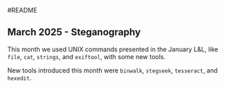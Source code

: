 #README

## March 2025 - Steganography

This month we used UNIX commands presented in the January L&L, like `file`, `cat`, `strings`, and `exiftool`, with some new tools.  

New tools introduced this month were `binwalk`, `stegseek`, `tesseract`, and `hexedit`.


